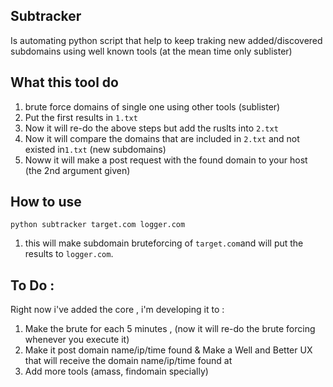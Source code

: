 ## Subtracker


Is automating python script that help to keep traking new added/discovered subdomains using well known tools (at the mean time only sublister)

## What this tool do 
1. brute force domains of single one using other tools (sublister)
2. Put the first results in `1.txt`
3. Now it will re-do the above steps but add the ruslts into `2.txt`
4. Now it will compare the domains that are included in `2.txt` and not existed in`1.txt` (new subdomains)
5. Noww it will make a post request with the found domain to your host (the 2nd argument given)


## How to use
```
python subtracker target.com logger.com
```

1. this will make subdomain bruteforcing of `target.com`and will put the results to `logger.com`.


## To Do :
Right now i've added the core , i'm developing it to :
1. Make the brute for each 5 minutes , (now it will re-do the brute forcing whenever you execute it)
2. Make it post domain name/ip/time found & Make a Well and Better UX that will receive the domain name/ip/time found at
3. Add more tools (amass, findomain specially)
